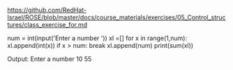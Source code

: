 https://github.com/RedHat-Israel/ROSE/blob/master/docs/course_materials/exercises/05_Control_structures/class_exercise_for.md

num = int(input('Enter a number '))
xl =[]
for x in range(1,num):
    xl.append(int(x))
    if x > num:
        break
xl.append(num)
print(sum(xl))

Output:
Enter a number 10
55
